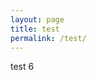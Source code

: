 ```yaml
---
layout: page
title: test
permalink: /test/
---
```


test 6

<!-- 
## Modular Haptic Bracelet:

- 5 SG90 Servos (https://www.amazon.com/J-Deal-Micro-Helicopter-Airplane-Controls/dp/B015H5AVZG)
- Teensy 3.2 (https://www.pjrc.com/store/teensy32.html)
- DRV2605L Haptic Controller (for vibration module) **?**(https://www.adafruit.com/product/2305)
- Velcro Strap **where buy??**
- Coin Battery (**what size???**)
- **AA?** Batteries
- Printed parts (1 of each kind of module + Battery and Arduino mounts)

Cost: $40 + Shipping and Filament for printed parts (~$60 total)

## (For each) Stretch Module:

- 1 SG90 Servo
- Stretch Base
- Stretch Tactor

## (For each) Twist Module:

- 1 SG90 Servo
- Twist Base
- Twist Tactor

## (For each) Vibration Module:

- 1 ERM **what kind???**
- Vibration Base -->
